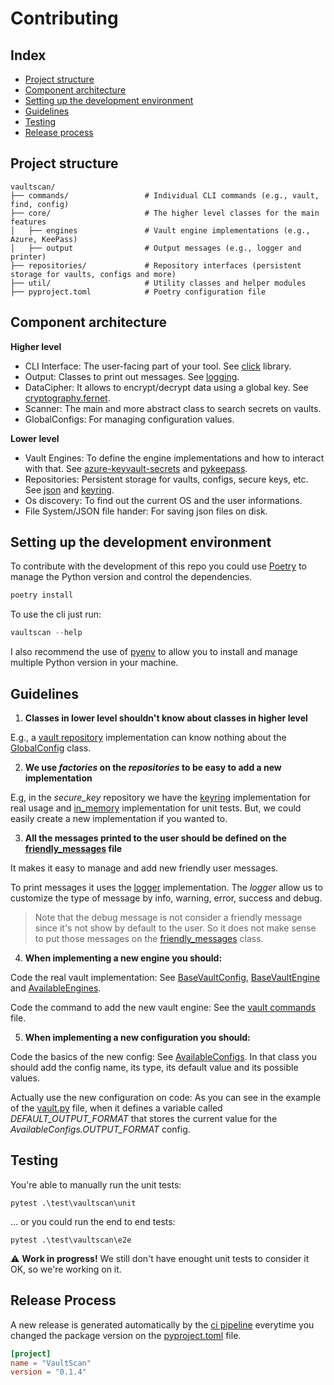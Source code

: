 # Contributing

## Index
- [Project structure](#project-structure)
- [Component architecture](#component-architecture)
- [Setting up the development environment](#setting-up-the-development-environment)
- [Guidelines](#guidelines)
- [Testing](#testing)
- [Release process](#release-process)

## Project structure

```
vaultscan/
├── commands/                 # Individual CLI commands (e.g., vault, find, config)
├── core/                     # The higher level classes for the main features
│   ├── engines               # Vault engine implementations (e.g., Azure, KeePass)
│   ├── output                # Output messages (e.g., logger and printer)
├── repositories/             # Repository interfaces (persistent storage for vaults, configs and more)
├── util/                     # Utility classes and helper modules
├── pyproject.toml            # Poetry configuration file
```

## Component architecture
**Higher level**
- CLI Interface: The user-facing part of your tool. See [click](https://click.palletsprojects.com/en/stable/) library.
- Output: Classes to print out messages. See [logging](https://docs.python.org/3/library/logging.html).
- DataCipher: It allows to encrypt/decrypt data using a global key. See [cryptography.fernet](https://cryptography.io/en/latest/fernet/).
- Scanner: The main and more abstract class to search secrets on vaults.
- GlobalConfigs: For managing configuration values.

**Lower level**
- Vault Engines: To define the engine implementations and how to interact with that. See [azure-keyvault-secrets](https://pypi.org/project/azure-keyvault-secrets/) and [pykeepass](https://pypi.org/project/pykeepass/).
- Repositories: Persistent storage for vaults, configs, secure keys, etc. See [json](https://docs.python.org/3/library/json.html) and [keyring](https://pypi.org/project/keyring/).
- Os discovery: To find out the current OS and the user informations.
- File System/JSON file hander: For saving json files on disk.

## Setting up the development environment

To contribute with the development of this repo you could use [Poetry](https://python-poetry.org/) to manage the Python version and control the dependencies.

```ps1
poetry install
```

To use the cli just run:

```ps1
vaultscan --help
```

I also recommend the use of [pyenv](https://github.com/pyenv-win/pyenv-win) to allow you to install and manage multiple Python version in your machine.


## Guidelines

1. **Classes in lower level shouldn't know about classes in higher level**

E.g., a [vault repository](./vaultscan/repositories/vault/base.py) implementation can know nothing about the [GlobalConfig](./vaultscan/core/configs.py) class.

2. **We use *factories* on the *repositories* to be easy to add a new implementation**

E.g, in the *secure_key* repository we have the [keyring](./vaultscan/repositories/secure_key/keyring.py) implementation for real usage and [in_memory](./vaultscan/repositories/secure_key/in_memory.py) implementation for unit tests. But, we could easily create a new implementation if you wanted to.

3. **All the messages printed to the user should be defined on the [friendly_messages](./vaultscan/core/friendly_messages.py) file**

It makes it easy to manage and add new friendly user messages.

To print messages it uses the [logger](./vaultscan/core/output/logger.py) implementation. The *logger* allow us to customize the type of message by info, warning, error, success and debug.

> Note that the debug message is not consider a friendly message since it's not show by default to the user. So it does not make sense to put those messages on the [friendly_messages](./vaultscan/core/friendly_messages.py) class.

4. **When implementing a new engine you should:**

Code the real vault implementation: See [BaseVaultConfig](./vaultscan/repositories/vault/base.py), [BaseVaultEngine](./vaultscan/core/engines/base.py) and [AvailableEngines](./vaultscan/core/engines/engines.py).

Code the command to add the new vault engine: See the [vault commands](./vaultscan/commands/vault.py) file.

5. **When implementing a new configuration you should:**

Code the basics of the new config: See [AvailableConfigs](./vaultscan/core/configs.py). In that class you should add the config name, its type, its default value and its possible values.

Actually use the new configuration on code: As you can see in the example of the [vault.py](./vaultscan/commands/vault.py) file, when it defines a variable called *DEFAULT_OUTPUT_FORMAT* that stores the current value for the *AvailableConfigs.OUTPUT_FORMAT* config.

## Testing 

You're able to manually run the unit tests:

```
pytest .\test\vaultscan\unit
```

... or you could run the end to end tests:

```
pytest .\test\vaultscan\e2e
```

⚠️ **Work in progress!** We still don't have enought unit tests to consider it OK, so we're working on it.

## Release Process

A new release is generated automatically by the [ci pipeline](.github/workflows/ci.yml) everytime you changed the package version on the [pyproject.toml](./pyproject.toml) file.

```toml
[project]
name = "VaultScan"
version = "0.1.4"
```
